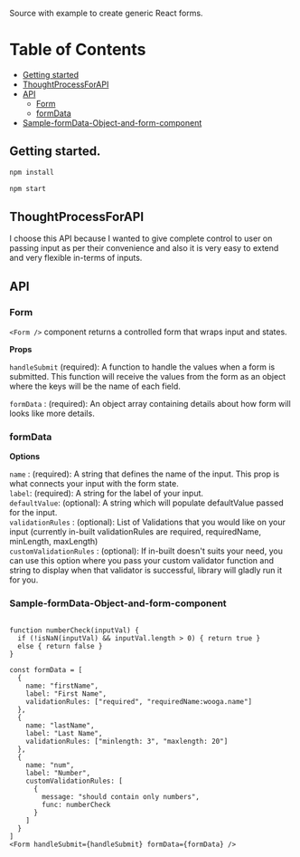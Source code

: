 Source with example to create generic React forms.

# Table of Contents

- [Getting started](#getting-started)
- [ThoughtProcessForAPI](#thoughtProcessForAPI)
- [API](#api)
  - [Form](#form)
  - [formData](#formData)
- [Sample-formData-Object-and-form-component](#Sample-formData-Object-and-form-component)

## Getting started.

```bash
npm install
```

```bash
npm start
```

## **ThoughtProcessForAPI**
I choose this API because I wanted to give complete control to user on passing input as per their convenience and also it is very easy to extend and very flexible in-terms of inputs.

## API

### **Form**

`<Form />` component returns a controlled form that wraps input and states.

**Props**

`handleSubmit` (required): A function to handle the values when a form is submitted. This function will receive the values from the form as an object where the keys will be the name of each field.

`formData` : (required): An object array containing details about how form will looks like more details.

### **formData**

**Options**

`name` : (required): A string that defines the name of the input. This prop is what connects your input with the form state.\
`label`: (required): A string for the label of your input.\
`defaultValue`: (optional): A string which will populate defaultValue passed for the input.\
`validationRules` : (optional): List of Validations that you would like on your input (currently in-built validationRules are required, requiredName, minLength, maxLength)\
`customValidationRules` : (optional): If in-built doesn't suits your need, you can use this option where you pass your custom validator function and string to display when that validator is successful, library will gladly run it for you.

### **Sample-formData-Object-and-form-component**

```JSX

function numberCheck(inputVal) {
  if (!isNaN(inputVal) && inputVal.length > 0) { return true }
  else { return false }
}

const formData = [
  {
    name: "firstName",
    label: "First Name",
    validationRules: ["required", "requiredName:wooga.name"]
  },
  {
    name: "lastName",
    label: "Last Name",
    validationRules: ["minlength: 3", "maxlength: 20"]
  },
  {
    name: "num",
    label: "Number",
    customValidationRules: [
      {
        message: "should contain only numbers",
        func: numberCheck
      }
    ]
  }
]
<Form handleSubmit={handleSubmit} formData={formData} />
```
